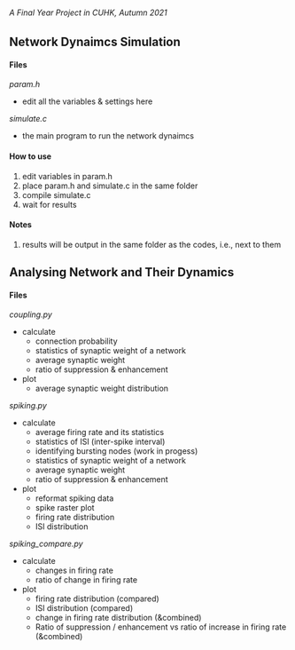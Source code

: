 ###### A Final Year Project in CUHK, Autumn 2021

## **Network Dynaimcs Simulation**

#### **Files**

_param.h_
- edit all the variables & settings here

_simulate.c_
- the main program to run the network dynaimcs

#### **How to use**
1. edit variables in param.h
2. place param.h and simulate.c in the same folder
3. compile simulate.c
4. wait for results

#### **Notes**
1. results will be output in the same folder as the codes, i.e., next to them

## **Analysing Network and Their Dynamics**

#### **Files**

_coupling.py_
- calculate
  - connection probability
  - statistics of synaptic weight of a network
  - average synaptic weight
  - ratio of suppression & enhancement
- plot
  - average synaptic weight distribution

_spiking.py_
- calculate
  - average firing rate and its statistics
  - statistics of ISI (inter-spike interval)
  - identifying bursting nodes (work in progess)
  - statistics of synaptic weight of a network
  - average synaptic weight
  - ratio of suppression & enhancement
- plot
  - reformat spiking data
  - spike raster plot
  - firing rate distribution
  - ISI distribution

_spiking_compare.py_
- calculate
  - changes in firing rate
  - ratio of change in firing rate
- plot
  - firing rate distribution (compared)
  - ISI distribution (compared)
  - change in firing rate distribution (&combined)
  - Ratio of suppression / enhancement vs ratio of increase in firing rate (&combined)

